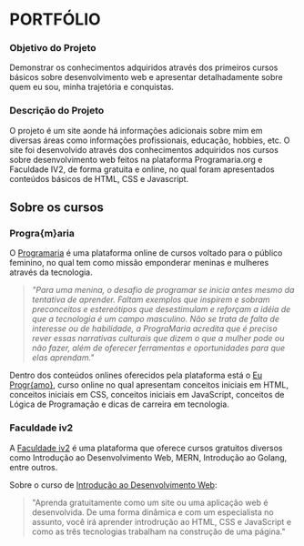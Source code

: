 # PORTFÓLIO

### Objetivo do Projeto
Demonstrar  os conhecimentos adquiridos através dos primeiros cursos básicos sobre desenvolvimento web e apresentar detalhadamente sobre quem eu sou, minha trajetória e conquistas.


### Descrição do Projeto
O projeto é um site aonde há informações adicionais sobre mim em diversas áreas como informações profissionais, educação, hobbies, etc.
O site foi desenvolvido através dos conhecimentos adquiridos nos cursos sobre desenvolvimento web feitos na plataforma Programaria.org e Faculdade IV2, de forma gratuita e online, no qual foram apresentados conteúdos básicos de HTML, CSS e Javascript.




## Sobre os cursos


### Progra{m}aria

O [Programaria](https://www.programaria.org/) é uma plataforma online de cursos voltado para o público feminino, no qual tem como missão emponderar meninas e mulheres através da tecnologia.

>*"Para uma menina, o desafio de programar se inicia antes mesmo da tentativa de aprender. Faltam exemplos que inspirem e sobram preconceitos e estereótipos que desestimulam e reforçam a idéia de que a tecnologia é um campo masculino.
Não se trata de falta de interesse ou de habilidade, a PrograMaria acredita que é preciso rever essas narrativas culturais que dizem o que a mulher pode ou não fazer, além de oferecer ferramentas e oportunidades para que elas aprendam."*
                
                 
Dentro dos conteúdos onlines oferecidos pela plataforma está o [Eu Progr{amo}](https://www.programaria.org/curso-online-euprogramo/), curso online no qual apresentam conceitos iniciais em HTML, conceitos iniciais em CSS, conceitos iniciais em JavaScript, conceitos de Lógica de Programação e dicas de carreira em tecnologia. 



### Faculdade iv2

A [Faculdade iv2](https://faculdadeiv2.com.br/#) é uma plataforma que oferece cursos gratuitos diversos como Introdução ao Desenvolvimento Web, MERN, Introdução ao Golang, entre outros.

Sobre o curso de [Introdução ao Desenvolvimento Web](https://faculdadeiv2.com.br/introdevweb/introducao_desenvolvimento_web.html):

>"Aprenda gratuitamente como um site ou uma aplicação web é desenvolvida.
De uma forma dinâmica e com um especialista no assunto, você irá aprender introdrução ao HTML, CSS e JavaScript e como as três tecnologias trabalham na construção de uma página."
